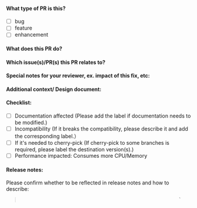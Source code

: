 #### What type of PR is this?
- [ ] bug
- [ ] feature
- [ ] enhancement

#### What does this PR do?


#### Which issue(s)/PR(s) this PR relates to?

  
#### Special notes for your reviewer, ex. impact of this fix, etc:


#### Additional context/ Design document:


#### Checklist:
- [ ] Documentation affected (Please add the label if documentation needs to be modified.)
- [ ] Incompatibility (If it breaks the compatibility, please describe it and add the corresponding label.）
- [ ] If it's needed to cherry-pick (If cherry-pick to some branches is required, please label the destination version(s).)
- [ ] Performance impacted: Consumes more CPU/Memory

#### Release notes:

Please confirm whether to be reflected in release notes and how to describe:
>                                                                 `
